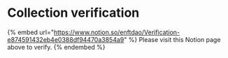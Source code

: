 # Collection verification

{% embed url="https://www.notion.so/enftdao/Verification-e874591432eb4e0388df94470a3854a9" %}
Please visit this Notion page above to verify.
{% endembed %}
